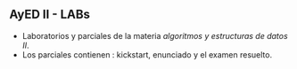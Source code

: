 ## AyED II - LABs

- Laboratorios y parciales de la materia *algoritmos y estructuras de datos II*.
- Los parciales contienen : kickstart, enunciado y el examen resuelto.
